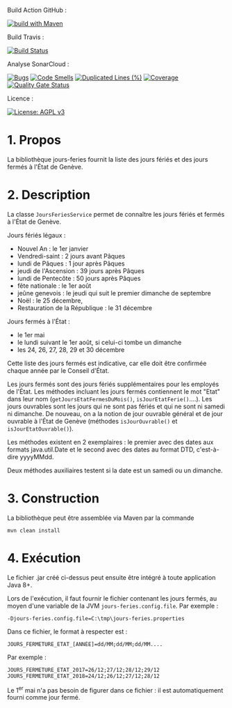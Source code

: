 Build Action GitHub :

[![build with Maven](https://github.com/ivandalbosco/jours-feries-2/actions/workflows/maven.yml/badge.svg)](https://github.com/ivandalbosco/jours-feries-2/actions/workflows/maven.yml)

Build Travis :

[![Build Status](https://travis-ci.com/ivandalbosco/jours-feries-2.svg?branch=master)](https://travis-ci.com/ivandalbosco/jours-feries-2)

Analyse SonarCloud :

[![Bugs](https://sonarcloud.io/api/project_badges/measure?project=ch.ge.cti.ct%3Ajours-feries-IVAN&metric=bugs)](https://sonarcloud.io/dashboard?id=ch.ge.cti.ct%3Ajours-feries-IVAN)
[![Code Smells](https://sonarcloud.io/api/project_badges/measure?project=ch.ge.cti.ct%3Ajours-feries-IVAN&metric=code_smells)](https://sonarcloud.io/dashboard?id=ch.ge.cti.ct%3Ajours-feries-IVAN)
[![Duplicated Lines (%)](https://sonarcloud.io/api/project_badges/measure?project=ch.ge.cti.ct%3Ajours-feries-IVAN&metric=duplicated_lines_density)](https://sonarcloud.io/dashboard?id=ch.ge.cti.ct%3Ajours-feries-IVAN)
[![Coverage](https://sonarcloud.io/api/project_badges/measure?project=ch.ge.cti.ct%3Ajours-feries-IVAN&metric=coverage)](https://sonarcloud.io/dashboard?id=ch.ge.cti.ct%3Ajours-feries-IVAN)
[![Quality Gate Status](https://sonarcloud.io/api/project_badges/measure?project=ch.ge.cti.ct%3Ajours-feries-IVAN&metric=alert_status)](https://sonarcloud.io/dashboard?id=ch.ge.cti.ct%3Ajours-feries-IVAN)

Licence :

[![License: AGPL v3](https://img.shields.io/badge/License-AGPL%20v3-blue.svg)](https://www.gnu.org/licenses/why-affero-gpl.html)

# 1. Propos

La bibliothèque jours-feries fournit la liste des jours fériés et des jours fermés à l'État de Genève. 

# 2. Description

La classe ``JoursFeriesService`` permet de connaître les jours fériés et fermés à l'État de Genève.

Jours fériés légaux :
- Nouvel An : le 1er janvier
- Vendredi-saint : 2 jours avant Pâques
- lundi de Pâques : 1 jour après Pâques
- jeudi de l'Ascension : 39 jours après Pâques
- lundi de Pentecôte : 50 jours après Pâques
- fête nationale : le 1er août
- jeûne genevois : le jeudi qui suit le premier dimanche de septembre
- Noël : le 25 décembre,
- Restauration de la République : le 31 décembre

Jours fermés à l'État :
- le 1er mai
- le lundi suivant le 1er août, si celui-ci tombe un dimanche
- les 24, 26, 27, 28, 29 et 30 décembre

Cette liste des jours fermés est indicative, car elle doit être confirmée chaque année par le Conseil d'État.

Les jours fermés sont des jours fériés supplémentaires pour les employés de l'État.
Les méthodes incluant les jours fermés contiennent le mot "Etat" dans leur nom (``getJoursEtatFermesDuMois()``, 
``isJourEtatFerie()``....).
Les jours ouvrables sont les jours qui ne sont pas fériés et qui ne sont ni samedi ni dimanche. De nouveau, 
on a la notion de jour ouvrable général et de jour ouvrable à l'État de Genève (méthodes ``isJourOuvrable()`` et
``isJourEtatOuvrable()``).

Les méthodes existent en 2 exemplaires : le premier avec des dates aux formats java.util.Date et le second
avec des dates au format DTD, c'est-à-dire yyyyMMdd.

Deux méthodes auxiliaires testent si la date est un samedi ou un dimanche.

# 3. Construction

La bibliothèque peut être assemblée via Maven par la commande

```mvn clean install```

# 4. Exécution

Le fichier .jar créé ci-dessus peut ensuite être intégré à toute application Java 8+.

Lors de l'exécution, il faut fournir le fichier contenant les jours fermés, au moyen d'une variable de la JVM 
``jours-feries.config.file``. Par exemple :
```
-Djours-feries.config.file=C:\tmp\jours-feries.properties
```

Dans ce fichier, le format à respecter est :
```
JOURS_FERMETURE_ETAT_[ANNÉE]=dd/MM;dd/MM;dd/MM....
```

Par exemple :
```
JOURS_FERMETURE_ETAT_2017=26/12;27/12;28/12;29/12
JOURS_FERMETURE_ETAT_2018=24/12;26/12;27/12;28/12
```
Le 1<sup>er</sup> mai n'a pas besoin de figurer dans ce fichier : il est automatiquement fourni comme jour fermé.
